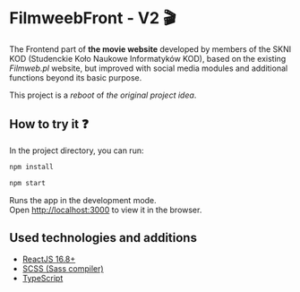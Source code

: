 # FilmweebFront - V2 🎬

The Frontend part of **the movie website** developed by members of the SKNI KOD (Studenckie Koło Naukowe Informatyków KOD), based on the existing _Filmweb.pl_ website, but improved with social media modules and additional functions beyond its basic purpose.

This project is a _reboot_ of _the original project idea_.

## How to try it ❓

In the project directory, you can run:
```bash
npm install
```
```bash
npm start
```

Runs the app in the development mode.\
Open [http://localhost:3000](http://localhost:3000) to view it in the browser.

## Used technologies and additions
- [ReactJS 16.8+]()
- [SCSS (Sass compiler)]()
- [TypeScript]()